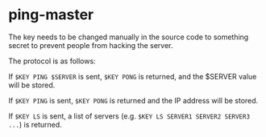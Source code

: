 # ping-master

The key needs to be changed manually in the source code to something secret to prevent people from hacking the server.

The protocol is as follows:

If `$KEY PING $SERVER` is sent, `$KEY PONG` is returned, and the $SERVER value will be stored.

If `$KEY PING` is sent, `$KEY PONG` is returned and the IP address will be stored.

If `$KEY LS` is sent, a list of servers (e.g. `$KEY LS SERVER1 SERVER2 SERVER3 ...`) is returned.
